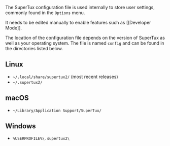 The SuperTux configuration file is used internally to store user settings,
commonly found in the `Options` menu.

It needs to be edited manually to enable features such as [[Developer Mode]].

The location of the configuration file depends on the version of SuperTux as
well as your operating system. The file is named `config` and can be found in
the directories listed below.

Linux
-----

- `~/.local/share/supertux2/` (most recent releases)
- `~/.supertux2/`

macOS
-----

- `~/Library/Application Support/SuperTux/`

Windows
-------

- `%USERPROFILE%\.supertux2\`
